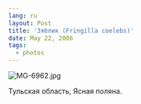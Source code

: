 ```yaml
---
lang: ru
layout: Post
title: 'Зяблик (Fringilla coelebs)'
date: May 22, 2006
tags:
  - photos
---
```


![MG-6962.jpg](upload://MG-6962.jpg)

Тульская область, Ясная поляна.
